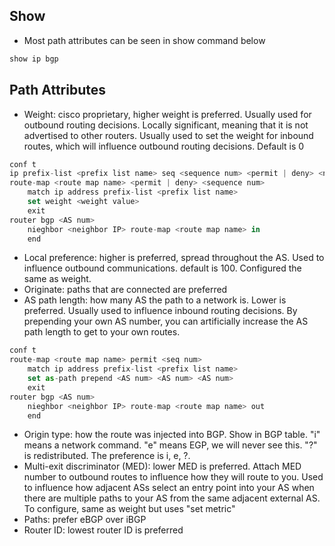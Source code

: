 
## Show
- Most path attributes can be seen in show command below
```js
show ip bgp 
```

## Path Attributes
- Weight: cisco proprietary, higher weight is preferred. Usually used for outbound routing decisions. Locally significant, meaning that it is not advertised to other routers. Usually used to set the weight for inbound routes, which will influence outbound routing decisions. Default is 0
```js
conf t
ip prefix-list <prefix list name> seq <sequence num> <permit | deny> <network ip/mask>
route-map <route map name> <permit | deny> <sequence num>
	match ip address prefix-list <prefix list name>
	set weight <weight value>
	exit
router bgp <AS num> 
	nieghbor <neighbor IP> route-map <route map name> in
	end
```
- Local preference: higher is preferred, spread throughout the AS. Used to influence outbound communications. default is 100. Configured the same as weight.
- Originate: paths that are connected are preferred
- AS path length: how many AS the path to a network is. Lower is preferred. Usually used to influence inbound routing decisions. By prepending your own AS number, you can artificially increase the AS path length to get to your own routes.
```js
conf t
route-map <route map name> permit <seq num>
	match ip address prefix-list <prefix list name>
	set as-path prepend <AS num> <AS num> <AS num>
	exit
router bgp <AS num> 
	nieghbor <neighbor IP> route-map <route map name> out
	end
```
- Origin type: how the route was injected into BGP. Show in BGP table. "i" means a network command. "e" means EGP, we will never see this. "?" is redistributed. The preference is i, e, ?. 
- Multi-exit discriminator (MED): lower MED is preferred. Attach MED number to outbound routes to influence how they will route to you. Used to influence how adjacent ASs select an entry point into your AS when there are multiple paths to your AS from the same adjacent external AS. To configure, same as weight but uses "set metric"
- Paths: prefer eBGP over iBGP
- Router ID: lowest router ID is preferred


